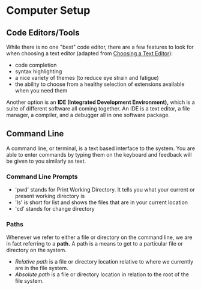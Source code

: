 # Computer Setup


## Code Editors/Tools
While there is no one "best" code editor, there are a few features to look for when choosing a text editor (adapted from [Choosing a Text Editor](https://codefellows.github.io/code-102-guide/curriculum/class-02/Choosing-A-Text-Editor--The-Older-Coder.pdf)):
 - code completion
 - syntax highlighting
 - a nice variety of themes (to reduce eye strain and fatigue)
 - the ability to choose from a healthy selection of extensions available when you need them

Another option is an **IDE (Integrated Development Environment),** which is a suite of different software all coming together. An IDE is a text editor, a file manager, a compiler, and a debugger all in one software package. 

## Command Line
A command line, or terminal, is a text based interface to the system. You are able to enter commands by typing them on the keyboard and feedback will be given to you similarly as text.

### Command Line Prompts
- 'pwd' stands for Print Working Directory. It tells you what your current or present working directory is
 - 'ls' is short for list and shows the files that are in your current location
 - 'cd'  stands for change directory

### Paths
Whenever we refer to either a file or directory on the command line, we are in fact referring to a **path.** A path is a means to get to a particular file or directory on the system.

- *Relative path* is a file or directory location relative to where we currently are in the file system.
- *Absolute path* is a file or directory location in relation to the root of the file system.
